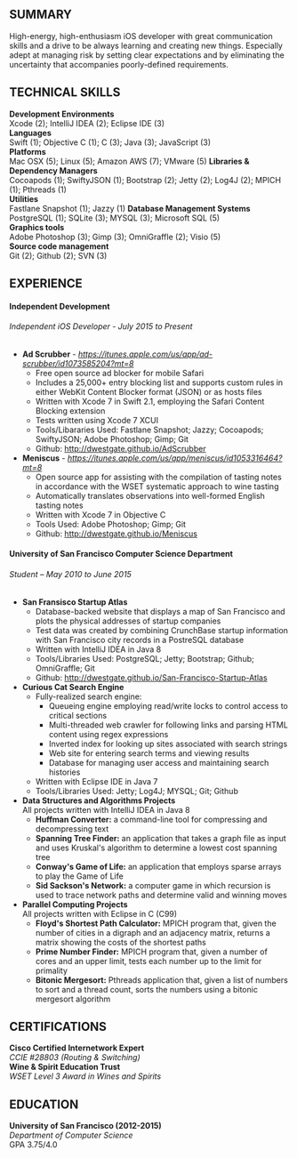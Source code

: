 SUMMARY
-------
High-energy, high-enthusiasm iOS developer with great communication skills and a drive to be always learning and creating new things. Especially adept at managing risk by setting clear expectations and by eliminating the uncertainty that accompanies poorly-defined requirements.


TECHNICAL SKILLS
----------------
**Development Environments**  
Xcode (2); IntelliJ IDEA (2); Eclipse IDE (3)  
**Languages**  
Swift (1); Objective C (1); C (3); Java (3); JavaScript (3)  
**Platforms**  
Mac OSX (5); Linux (5); Amazon AWS (7); VMware (5)
**Libraries & Dependency Managers**  
Cocoapods (1); SwiftyJSON (1); Bootstrap (2); Jetty (2); Log4J (2); MPICH (1); Pthreads (1)  
**Utilities**  
Fastlane Snapshot (1); Jazzy (1)
**Database Management Systems**  
PostgreSQL (1); SQLite (3); MYSQL (3); Microsoft SQL (5)  
**Graphics tools**  
Adobe Photoshop (3); Gimp (3); OmniGraffle (2); Visio (5)  
**Source code management**  
Git (2); Github (2); SVN (3)  


EXPERIENCE
----------
#### Independent Development
###### Independent iOS Developer - July 2015 to Present  
- **Ad Scrubber** - *https://itunes.apple.com/us/app/ad-scrubber/id1073585204?mt=8*
  - Free open source ad blocker for mobile Safari
  - Includes a 25,000+ entry blocking list and supports custom rules in either WebKit Content Blocker format (JSON) or as hosts files
  - Written with Xcode 7 in Swift 2.1, employing the Safari Content Blocking extension
  - Tests written using Xcode 7 XCUI
  - Tools/Libararies Used: Fastlane Snapshot; Jazzy; Cocoapods; SwiftyJSON; Adobe Photoshop; Gimp; Git
  - Github: http://dwestgate.github.io/AdScrubber
- **Meniscus** - *https://itunes.apple.com/us/app/meniscus/id1053316464?mt=8*
  - Open source app for assisting with the compilation of tasting notes in accordance with the WSET systematic approach to wine tasting
  - Automatically translates observations into well-formed English tasting notes
  - Written with Xcode 7 in Objective C
  - Tools Used: Adobe Photoshop; Gimp; Git
  - Github: http://dwestgate.github.io/Meniscus

#### University of San Francisco Computer Science Department
###### Student – May 2010 to June 2015
- **San Fransisco Startup Atlas**
  - Database-backed website that displays a map of San Francisco and plots the physical addresses of startup companies
  - Test data was created by combining CrunchBase startup information with San Francisco city records in a PostreSQL database
  - Written with IntelliJ IDEA in Java 8
  - Tools/Libraries Used: PostgreSQL; Jetty; Bootstrap; Github; OmniGraffle; Git
  - Github: http://dwestgate.github.io/San-Francisco-Startup-Atlas
- **Curious Cat Search Engine**
  - Fully-realized search engine:
    - Queueing engine employing read/write locks to control access to critical sections
    - Multi-threaded web crawler for following links and parsing HTML content using regex expressions
    - Inverted index for looking up sites associated with search strings
    - Web site for entering search terms and viewing results
    - Database for managing user access and maintaining search histories
  - Written with Eclipse IDE in Java 7
  - Tools/Libraries Used: Jetty; Log4J; MYSQL; Git; Github
- **Data Structures and Algorithms Projects**  
All projects written with IntelliJ IDEA in Java 8
  - **Huffman Converter:** a command-line tool for compressing and decompressing text
  - **Spanning Tree Finder:** an application that takes a graph file as input and uses Kruskal's algorithm to determine a lowest cost spanning tree
  - **Conway's Game of Life:** an application that employs sparse arrays to play the Game of Life
  - **Sid Sackson's Network:** a computer game in which recursion is used to trace network paths and determine valid and winning moves
- **Parallel Computing Projects**  
All projects written with Eclipse in C (C99)
  - **Floyd's Shortest Path Calculator:** MPICH program that, given the number of cities in a digraph and an adjacency matrix, returns a matrix showing the costs of the shortest paths
  - **Prime Number Finder:** MPICH program that, given a number of cores and an upper limit, tests each number up to the limit for primality
  - **Bitonic Mergesort:** Pthreads application that, given a list of numbers to sort and a thread count, sorts the numbers using a bitonic mergesort algorithm


CERTIFICATIONS
--------------
**Cisco Certified Internetwork Expert**  
*CCIE #28803 (Routing & Switching)*  
**Wine & Spirit Education Trust**  
*WSET Level 3 Award in Wines and Spirits*


EDUCATION
---------
**University of San Francisco (2012-2015)**   
*Department of Computer Science*  
GPA 3.75/4.0
